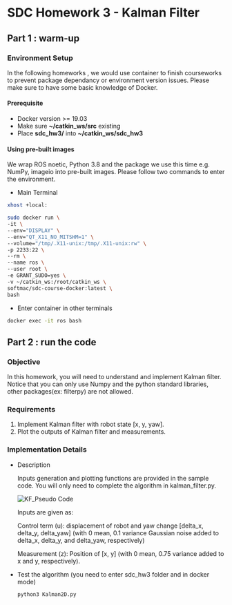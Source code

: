 # **SDC Homework 3 - Kalman Filter**

## **Part 1 : warm-up**

### **Environment Setup**

In the following homeworks , we would use container to finish courseworks to prevent package dependancy or environment version issues. Please make sure to have some basic knowledge of Docker.

#### **Prerequisite**

- Docker version >= 19.03
- Make sure **~/catkin_ws/src** existing
- Place **sdc_hw3/** into **~/catkin_ws/sdc_hw3**

#### **Using pre-built images**

We wrap ROS noetic, Python 3.8 and the package we use this time e.g. NumPy, imageio into pre-built images. Please follow two commands to enter the environment.

- Main Terminal

```bash
xhost +local:
```

```bash
sudo docker run \
-it \
--env="DISPLAY" \
--env="QT_X11_NO_MITSHM=1" \
--volume="/tmp/.X11-unix:/tmp/.X11-unix:rw" \
-p 2233:22 \
--rm \
--name ros \
--user root \
-e GRANT_SUDO=yes \
-v ~/catkin_ws:/root/catkin_ws \
softmac/sdc-course-docker:latest \
bash
```

- Enter container in other terminals

```bash
docker exec -it ros bash 
```

## **Part 2 : run the code**

### **Objective**

In this homework, you will need to understand and implement Kalman filter. Notice that you can only use Numpy and the python standard libraries, other packages(ex: filterpy) are not allowed.

### **Requirements**

1. Implement Kalman filter with robot state [x, y, yaw].
2. Plot the outputs of Kalman filter and measurements.

### **Implementation Details**

- Description

    Inputs generation and plotting functions are provided in the sample code. You will only need to complete the algorithm in kalman_filter.py.

    ![KF_Pseudo Code](./Picture/KF_pseudoCode.png)

    Inputs are given as:

    Control term (u): displacement of robot and yaw change [delta_x, delta_y, delta_yaw] (with 0 mean, 0.1 variance Gaussian noise added to delta_x, delta_y, and delta_yaw, respectively)

    Measurement (z): Position of [x, y] (with 0 mean, 0.75 variance added to x and y, respectively).

- Test the algorithm (you need to enter sdc_hw3 folder and in docker mode)

    ```bash
    python3 Kalman2D.py
    ```